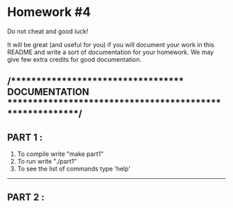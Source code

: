 # Homework #4
Do not cheat and good luck!

It will be great (and useful for you) if you will document your work in this README and write a sort of documentation for your homework. We may give few extra credits for good documentation.

/********************************** DOCUMENTATION ********************************************************/
--------
PART 1 : 
--------

1. To compile write "make part1"
2. To run write "./part1"
3. To see the list of commands type 'help'

--------
PART 2 : 
--------
